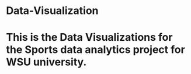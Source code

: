 # Data-Visualization

# This is the Data Visualizations for the Sports data analytics project for WSU university.
